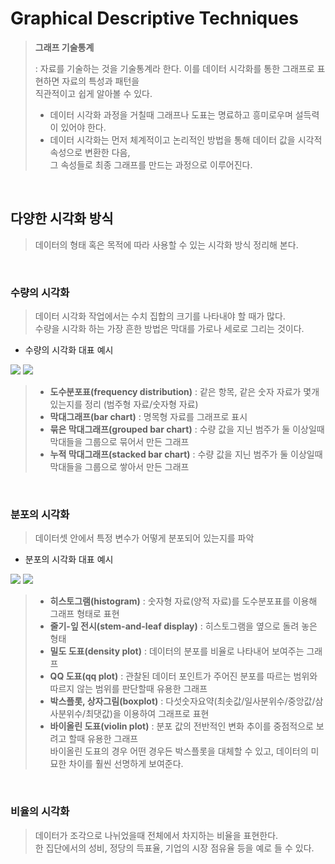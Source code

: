 # Graphical Descriptive Techniques

> **그래프 기술통계**<br>
>
> : 자료를 기술하는 것을 기술통계라 한다. 이를 데이터 시각화를 통한 그래프로 표현하면 자료의 특성과 패턴을<br>직관적이고 쉽게 알아볼 수 있다. 
>
> * 데이터 시각화 과정을 거칠때 그래프나 도표는 명료하고 흥미로우며 설득력이 있어야 한다.
> * 데이터 시각화는 먼저 체계적이고 논리적인 방법을 통해 데이터 값을 시각적 속성으로 변환한 다음,<br>그 속성들로 최종 그래프를 만드는 과정으로 이루어진다.

<br>

## 다양한 시각화 방식

> 데이터의 형태 혹은 목적에 따라 사용할 수 있는 시각화 방식 정리해 본다.

<br>

### 수량의 시각화

> 데이터 시각화 작업에서는 수치 집합의 크기를 나타내야 할 때가 많다.<br>수량을 시각화 하는 가장 흔한 방법은 막대를 가로나 세로로 그리는 것이다.

* 수량의 시각화 대표 예시

<img src="https://clauswilke.com/dataviz/directory_of_visualizations_files/figure-html/amounts-1.png"/>

<img src="https://clauswilke.com/dataviz/directory_of_visualizations_files/figure-html/amounts_multi-1.png" />

<br>

> * **도수분포표(frequency distribution)** : 같은 항목, 같은 숫자 자료가 몇개 있는지를 정리 (범주형 자료/숫자형 자료)
> * **막대그래프(bar chart)** : 명목형 자료를 그래프로 표시
> * **묶은 막대그래프(grouped bar chart)** : 수량 값을 지닌 범주가 둘 이상일때 막대들을 그룹으로 묶어서 만든 그래프
> * **누적 막대그래프(stacked bar chart)** : 수량 값을 지닌 범주가 둘 이상일때 막대들을 그룹으로 쌓아서 만든 그래프

<br>

### 분포의 시각화

> 데이터셋 안에서 특정 변수가 어떻게 분포되어 있는지를 파악

* 분포의 시각화 대표 예시

<img src="https://clauswilke.com/dataviz/directory_of_visualizations_files/figure-html/single-distributions-1.png" />

<img src="https://clauswilke.com/dataviz/directory_of_visualizations_files/figure-html/multiple-distributions-1.png" />

<br>

> * **히스토그램(histogram)** : 숫자형 자료(양적 자료)를 도수분포표를 이용해 그래프 형태로 표현
> * **줄기-잎 전시(stem-and-leaf display)** : 히스토그램을 옆으로 돌려 놓은 형태
> * **밀도 도표(density plot)** : 데이터의 분포를 비율로 나타내어 보여주는 그래프
> * **QQ 도표(qq plot)** : 관찰된 데이터 포인트가 주어진 분포를 따르는 범위와 따르지 않는 범위를 판단할때 유용한 그래프
> * **박스플롯, 상자그림(boxplot)** : 다섯숫자요약(최솟값/일사분위수/중앙값/삼사분위수/최댓값)을 이용하여 그래프로 표현
> * **바이올린 도표(violin plot)** : 분포 값의 전반적인 변화 추이를 중점적으로 보려고 할때 유용한 그래프<br>바이올린 도표의 경우 어떤 경우든 박스플롯을 대체할 수 있고, 데이터의 미묘한 차이를 훨씬 선명하게 보여준다.

<br>

### 비율의 시각화

> 데이터가 조각으로 나뉘었을때 전체에서 차지하는 비율을 표현한다.<br>한 집단에서의 성비, 정당의 득표율, 기업의 시장 점유율 등을 예로 들 수 있다.

